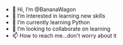 - 👋 Hi, I’m @BananaWagon
- 👀 I’m interested in learning new skills
- 🌱 I’m currently learning Python
- 💞️ I’m looking to collaborate on learning
- 📫 How to reach me...don't worry about it

<!---
LongDongSilver101/LongDongSilver101 is a ✨ special ✨ repository because its `README.md` (this file) appears on your GitHub profile.
You can click the Preview link to take a look at your changes.
--->
